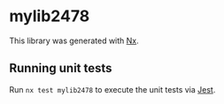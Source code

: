# mylib2478

This library was generated with [Nx](https://nx.dev).

## Running unit tests

Run `nx test mylib2478` to execute the unit tests via [Jest](https://jestjs.io).

